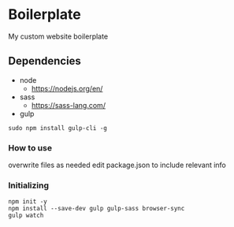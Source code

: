 # Boilerplate
My custom website boilerplate

## Dependencies
* node
  * https://nodejs.org/en/
* sass
  * https://sass-lang.com/
* gulp
```
sudo npm install gulp-cli -g
```


### How to use
overwrite files as needed
edit package.json to include relevant info
### Initializing
```
npm init -y
npm install --save-dev gulp gulp-sass browser-sync
gulp watch
```
